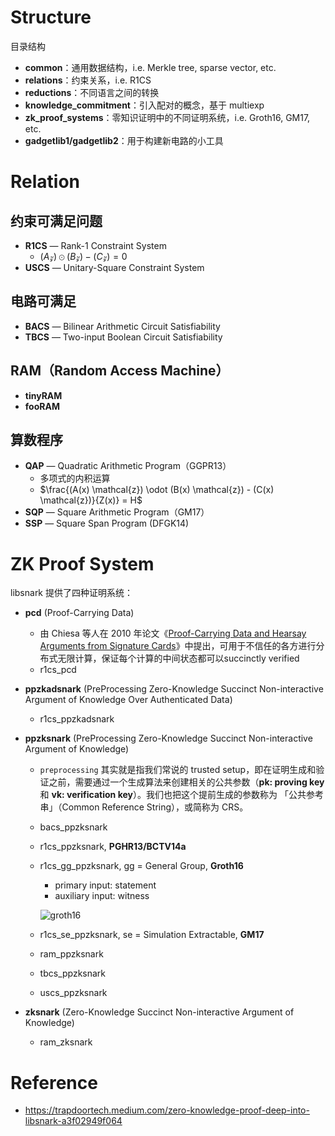 # Structure

目录结构

- **common**：通用数据结构，i.e. Merkle tree, sparse vector, etc.
- **relations**：约束关系，i.e. R1CS
- **reductions**：不同语言之间的转换
- **knowledge_commitment**：引入配对的概念，基于 multiexp
- **zk_proof_systems**：零知识证明中的不同证明系统，i.e. Groth16, GM17, etc.
- **gadgetlib1/gadgetlib2**：用于构建新电路的小工具

# Relation

## 约束可满足问题

- **R1CS** — Rank-1 Constraint System
  - $(A \mathcal{z}) \odot (B \mathcal{z}) - (C \mathcal{z}) = 0$
- **USCS** — Unitary-Square Constraint System

## 电路可满足

- **BACS** — Bilinear Arithmetic Circuit Satisfiability
- **TBCS** — Two-input Boolean Circuit Satisfiability

## RAM（Random Access Machine）

- **tinyRAM**
- **fooRAM**

## 算数程序

- **QAP** — Quadratic Arithmetic Program（GGPR13）
  - 多项式的内积运算
  - $\frac{(A(x) \mathcal{z}) \odot (B(x) \mathcal{z}) - (C(x) \mathcal{z})}{Z(x)} = H$
- **SQP** — Square Arithmetic Program（GM17）
- **SSP** — Square Span Program (DFGK14)

# ZK Proof System

libsnark 提供了四种证明系统：

- **pcd** (Proof-Carrying Data)

  - 由 Chiesa 等人在 2010 年论文《[Proof-Carrying Data and Hearsay Arguments from Signature Cards](https://people.eecs.berkeley.edu/~alexch/docs/CT10.pdf)》中提出，可用于不信任的各方进行分布式无限计算，保证每个计算的中间状态都可以succinctly verified
  - r1cs_pcd

- **ppzkadsnark** (PreProcessing Zero-Knowledge Succinct Non-interactive Argument of Knowledge Over Authenticated Data)

  - r1cs_ppzkadsnark

- **ppzksnark** (PreProcessing Zero-Knowledge Succinct Non-interactive Argument of Knowledge)

  - `preprocessing` 其实就是指我们常说的 trusted setup，即在证明生成和验证之前，需要通过一个生成算法来创建相关的公共参数（**pk: proving key** 和 **vk: verification key**）。我们也把这个提前生成的参数称为 「公共参考串」（Common Reference String），或简称为 CRS。

  - bacs_ppzksnark

  - r1cs_ppzksnark, **PGHR13/BCTV14a**

  - r1cs_gg_ppzksnark, gg = General Group, **Groth16**

    - primary input: statement
    - auxiliary input: witness

    ![groth16](https://miro.medium.com/v2/resize:fit:1400/format:webp/1*LY1JDHWJFVHddIwQMjzYGw.png)

  - r1cs_se_ppzksnark, se = Simulation Extractable, **GM17**

  - ram_ppzksnark

  - tbcs_ppzksnark

  - uscs_ppzksnark

- **zksnark** (Zero-Knowledge Succinct Non-interactive Argument of Knowledge)

  - ram_zksnark

# Reference

- https://trapdoortech.medium.com/zero-knowledge-proof-deep-into-libsnark-a3f02949f064